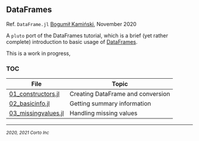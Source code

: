## DataFrames

  Ref. `DataFrame.jl` [Bogumił Kamiński](http://bogumilkaminski.pl/about/), November 2020

  A `pluto` port of the DataFrames tutorial, which is a brief (yet rather complete) introduction to basic usage of [DataFrames](https://github.com/JuliaData/DataFrames.jl).

  This is a work in progress,

### TOC

| File                                                                                                              | Topic                             |
|-------------------------------------------------------------------------------------------------------------------|-----------------------------------|
| [01_constructors.jl](https://github.com/pascal-p/julia-notebooks/blob/main/06-DataFrames/01_constructors.jl)   | Creating DataFrame and conversion |
| [02_basicinfo.jl](https://github.com/pascal-p/julia-notebooks/blob/main/06-DataFrames/02_basicinfo.jl)         | Getting summary information       |
| [03_missingvalues.jl](https://github.com/pascal-p/julia-notebooks/blob/main/06-DataFrames/03_missingvalues.jl) | Handling missing values           |



<!--
| [04_loadsave.jl]()           | Loading and saving DataFrames     |
| [05_columns.jl]()             | Working with columns of DataFrame |
| [06_rows.jl]()                   | Working with row of DataFrame     |
| [07_factors.jl]()             | Working with categorical data     |
| [08_joins.jl]()                 | Joining DataFrames                |
| [09_reshaping.jl]()         | Reshaping DataFrames              |
| [10_transforms.jl]()       | Transforming DataFrames           |
| [11_performance.jl]()     | Performance tips                  |
| [12_pitfalls.jl]()           | Possible pitfalls                 |
| [13_extras.jl]()               | Additional interesting packages   |

-->


<hr />
<p><sub><em>2020, 2021 Corto Inc</sub></em></p>
